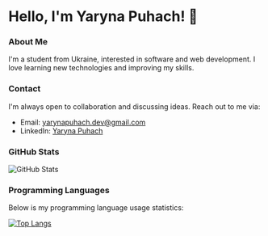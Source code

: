 # Hello, I'm Yaryna Puhach! 👋

### About Me

I'm a student from Ukraine, interested in software and web development. I love learning new technologies and improving my skills.

### Contact

I'm always open to collaboration and discussing ideas. Reach out to me via:

- Email: yarynapuhach.dev@gmail.com
- LinkedIn: [Yaryna Puhach](https://www.linkedin.com/in/yaryna-puhach-029023269/)

### GitHub Stats

![GitHub Stats](https://github-readme-stats.vercel.app/api?username=YarynaPuhach&show_icons=true)

### Programming Languages

Below is my programming language usage statistics:

[![Top Langs](https://github-readme-stats.vercel.app/api/top-langs/?username=YarynaPuhach&layout=compact)](https://github.com/anuraghazra/github-readme-stats)

<!--
**YarynaPuhach/YarynaPuhach** is a ✨ _special_ ✨ repository because its `README.md` (this file) appears on your GitHub profile.

Here are some ideas to get you started:

- 🔭 I’m currently working on ...
- 🌱 I’m currently learning ...
- 👯 I’m looking to collaborate on ...
- 🤔 I’m looking for help with ...
- 💬 Ask me about ...
- 📫 How to reach me: ...
- 😄 Pronouns: ...
- ⚡ Fun fact: ...
-->
